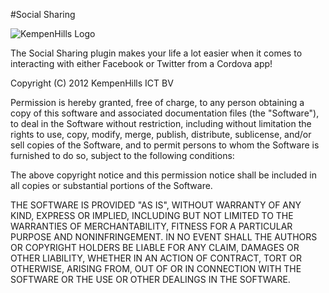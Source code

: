 #Social Sharing

![KempenHills Logo](http://en.gravatar.com/userimage/41641793/5ecd217ad2bec9299b198ff39a95b463.png?size=200)

The Social Sharing plugin makes your life a lot easier when it comes to interacting with either Facebook or Twitter from a Cordova app!

Copyright (C) 2012 KempenHills ICT BV

Permission is hereby granted, free of charge, to any person obtaining a copy of this software and associated documentation files (the "Software"), to deal in the Software without restriction, including without limitation the rights to use, copy, modify, merge, publish, distribute, sublicense, and/or sell copies of the Software, and to permit persons to whom the Software is furnished to do so, subject to the following conditions:

The above copyright notice and this permission notice shall be included in all copies or substantial portions of the Software.

THE SOFTWARE IS PROVIDED "AS IS", WITHOUT WARRANTY OF ANY KIND, EXPRESS OR IMPLIED, INCLUDING BUT NOT LIMITED TO THE WARRANTIES OF MERCHANTABILITY, FITNESS FOR A PARTICULAR PURPOSE AND NONINFRINGEMENT. IN NO EVENT SHALL THE AUTHORS OR COPYRIGHT HOLDERS BE LIABLE FOR ANY CLAIM, DAMAGES OR OTHER LIABILITY, WHETHER IN AN ACTION OF CONTRACT, TORT OR OTHERWISE, ARISING FROM, OUT OF OR IN CONNECTION WITH THE SOFTWARE OR THE USE OR OTHER DEALINGS IN THE SOFTWARE.